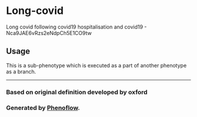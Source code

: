 # Long-covid

Long covid following covid19 hospitalisation and covid19 - Nca9JAE6vRzs2eNdpCh5E1CO9tw

## Usage

This is a sub-phenotype which is executed as a part of another phenotype as a branch.

***

### Based on original definition developed by oxford
### Generated by [Phenoflow](https://kclhi.org/phenoflow).
